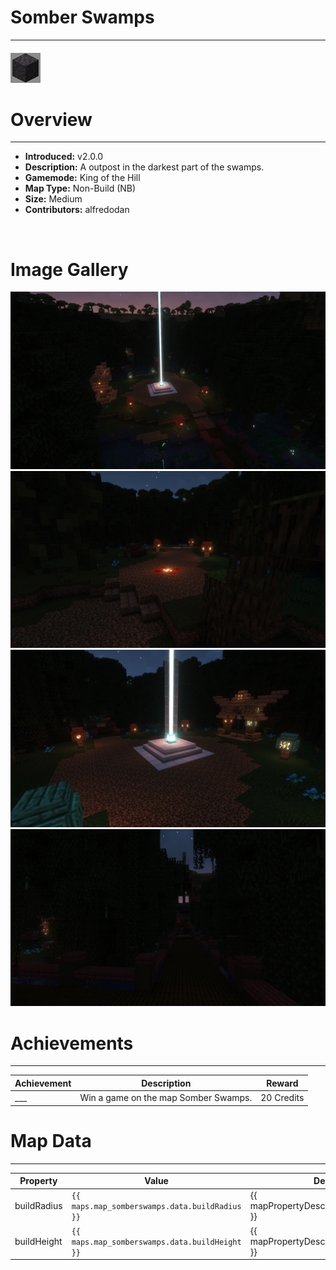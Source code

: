 # Somber Swamps

---

#### ![somberswampsicon](../assets/icons/somber-swamps-icon.jpg)

# Overview

---

- **Introduced:** v2.0.0
- **Description:** A outpost in the darkest part of the swamps.
- **Gamemode:** King of the Hill
- **Map Type:** Non-Build (NB)
- **Size:** Medium
- **Contributors:** alfredodan

<br />

# Image Gallery

![Somber Swamps - Beacon](../assets/maps/somberswamps/somber_swamps-overview.jpg)
![Somber Swamps - Spawn](../assets/maps/somberswamps/somber_swamps-spawn.jpg)
![Somber Swamps - Beacon](../assets/maps/somberswamps/somber_swamps-beacon.jpg)
![Somber Swamps - Flank](../assets/maps/somberswamps/somber_swamps-flank.jpg)

# Achievements

---

| Achievement | Description                          | Reward     |
| ----------- | ------------------------------------ | ---------- |
| \_\_\_      | Win a game on the map Somber Swamps. | 20 Credits |

# Map Data

---

| Property    | Value                                          | Description                                    |
| ----------- | ---------------------------------------------- | ---------------------------------------------- |
| buildRadius | `{{ maps.map_somberswamps.data.buildRadius }}` | {{ mapPropertyDescriptions.buildRadius.koth }} |
| buildHeight | `{{ maps.map_somberswamps.data.buildHeight }}` | {{ mapPropertyDescriptions.buildHeight.koth }} |
